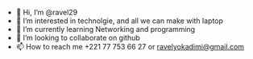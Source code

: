 - 👋 Hi, I’m @ravel29
- 👀 I’m interested in technolgie, and all we can make with laptop
- 🌱 I’m currently learning Networking and programming
- 💞️ I’m looking to collaborate on github
- 📫 How to reach me +221 77 753 66 27 or ravelyokadimi@gmail.com

<!---
ravel29/ravel29 is a ✨ special ✨ repository because its `README.md` (this file) appears on your GitHub profile.
You can click the Preview link to take a look at your changes.
--->
